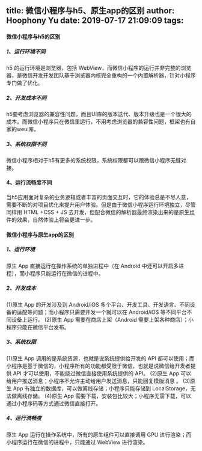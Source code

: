 title: 微信小程序与h5、原生app的区别
author: Hoophony Yu
date: 2019-07-17 21:09:09
tags:
---
#### 微信小程序与h5的区别
##### 1、运行环境不同
h5 的运行环境是浏览器，包括 WebView，而微信小程序的运行并非完整的浏览器，是微信开发开发团队基于浏览器内核完全重构的一个内置解析器，针对小程序专门做了优化。

##### 2、开发成本不同
h5要考虑浏览器的兼容性问题，而且UI库的版本迭代、版本升级也是一个很大的成本。而微信小程序只在微信里运行，不用考虑浏览器的兼容性问题，框架也有自家的weui库。

##### 3、系统权限不同
微信小程序相对于h5有更多的系统权限，系统权限都可以跟微信小程序无缝对接。

#### 4、运行流畅度不同
当h5应用面对复杂的业务逻辑或者丰富的页面交互时，它的体验总是不尽人意，需要不断的对项目优化来提升用户体验。但是由于微信小程序运行环境独立，尽管同样用 HTML +CSS + JS 去开发，但配合微信的解析器最终渲染出来的是原生组件的效果，自然体验上将会更进一步。

#### 微信小程序与原生app的区别
##### 1、运行环境

原生 App 直接运行在操作系统的单独进程中（在 Android 中还可以开启多进程），而小程序只能运行在微信的进程中。

##### 2、开发成本

(1)原生 App 的开发涉及到 Android/iOS 多个平台、开发工具、开发语言、不同设备的适配等问题；而小程序只需要开发一个就可以在 Android/iOS 等不同平台不同设备上运行。
(2)原生 App 需要在商店上架（Android 需要上架各种商店）；小程序只能在微信平台发布。

##### 3、系统权限
(1)原生 App 调用的是系统资源，也就是说系统提供给开发的 API 都可以使用；而小程序是基于微信的，小程序所有的功能都受限于微信，也就是说微信给开发者提供 API 才可以使用，不能绕过微信直接使用系统提供的 API。
(2)原生 App 可以给用户推送消息；小程序不允许主动给用户发送消息，只能回复模版消息 。
(3)原生 App 有独立的数据库，可以做离线存储；小程序只能存储到 LocalStorage，无法做离线存储。
(4)原生 App 需要下载，安装包比较大；小程序无需下载，可以通过小程序码等方式通过微信直接打开。

##### 4、运行流畅度

原生 App 运行在操作系统中，所有的原生组件可以直接调用 GPU 进行渲染；而小程序运行在微信的进程中，只能通过 WebView 进行渲染。

